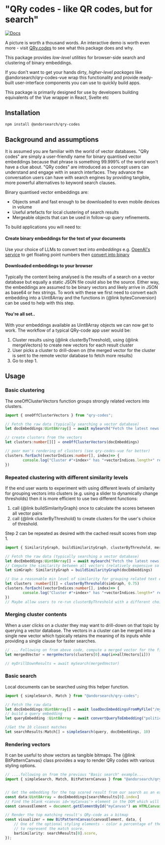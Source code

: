 
# "QRy codes - like QR codes, but for search"

[![Docs](https://img.shields.io/badge/docs-latest-blue)](https://markharwood.github.io/qry-codes/)

A picture is worth a thousand words.
An interactive demo is worth even more - visit [QRy.codes](http://qry.codes) to see what this package does and why.

This package provides *low-level utilities* for browser-side search and clustering of binary embeddings.

If you don't want to get your hands dirty, *higher-level packages* like @andorsearch/qry-codes-vue wrap this functionality and provide ready-built user-interface components you can use to quickly build apps.

This package is primarily designed for use by developers building equivalents of the Vue wrapper in React, Svelte etc 


## Installation

```bash
npm install @andorsearch/qry-codes
```

## Background and assumptions
It is assumed you are familiar with the world of vector databases. "QRy codes" are simply a user-friendly name for 
binary quantised vector embeddings because that phrase is something 99.999% of the world won't have a clue about. 
"QRy codes" are introduced as a concept users can understand and engage with in search interfaces. 
They advance the conversation users can have with search engines by providing tangible, more powerful alternatives to keyword search clauses.

Binary quantised vector embeddings are:
* Objects small and fast enough to be downloaded to even mobile devices in volume
* Useful artefacts for local clustering of search results
* Mergeable objects that can be used in follow-up query refinements.

To build applications you will need to:
#### Create binary embeddings for the text of your documents
Use your choice of LLMs to convert text into *embeddings* e.g. [OpenAI's service](https://platform.openai.com/docs/guides/embeddings) to get floating point numbers then [convert into binary](https://weaviate.io/blog/binary-quantization)
#### Downloaded embeddings to your browser
Typically the content being analysed is the results of a search on a vector database but equally a static JSON file could also 
be the source. Either way, the embeddings are assumed to be binary vectors and likely arrive in JSON as base64 or hex strings. To work with these we first need to convert each embedding into a Uint8Array and the functions in {@link bytesConversion} can be used to help with this step.
#### You're all set..
With your embeddings available as Uint8Array objects we can now get to work. The workflow of a typical QRy-code app user would be:
1) Cluster results using {@link clusterByThreshold}, using {@link mergeVectors} to create new vectors for each result cluster
2) User picks a cluster to drill-down on (the merged vector for the cluster is sent to the remote vector database to fetch more results)
3) Go to step 1.

## Usage

### Basic clustering

The oneOffClusterVectors function groups strongly related vectors into clusters.

```typescript
import { oneOffClusterVectors } from "qry-codes";

// Fetch the raw data (typically searching a vector database)
let docEmbeddings:Uint8Array[] = await mySearch("Fetch the latest news headlines")

// create clusters from the vectors
let clusters:number[][] = oneOffClusterVectors(docEmbeddings)

// poor man's rendering of clusters (see qry-codes-vue for better)
clusters.forEach((vectorIndices:number[], index)=> {
        console.log("Cluster #"+index+" has "+vectorIndices.length+" related vectors")
})
```


### Repeated clustering with different similarity levels
If the end user wants to experiment with using different levels of similarity for grouping vectors into 
clusters (e.g. using a slider to dynamically change thresholds) then it is more efficient to use two different functions:

1) call {@link buildSimilarityGraph} once to calculate the scores between all vector pairs
2) call {@link clusterByThreshold} to create clusters for the user's choice of threshold.

Step 2 can be repeated as desired with the cached result scores from step 1.

```typescript
import { SimilarityGraph, buildSimilarityGraph, clusterByThreshold, mergeVectors } from "qry-codes";

// Fetch the raw data (typically searching a vector database)
let docEmbeddings:Uint8Array[] = await mySearch("Fetch the latest news headlines")
// Compute the similarity between all vectors (relatively expensive so we only want to do this once)
let simGraph: SimilarityGraph = buildSimilarityGraph(docEmbeddings)

// Use a reasonable min level of similarity for grouping related text embeddings
let clusters :number[][] = clusterByThreshold(simGraph, 0.75)
clusters.forEach((vectorIndices:number[], index)=> {
        console.log("Cluster #"+index+" has "+vectorIndices.length+" related vectors")
})
// Maybe allow users to re-run clusterByThreshold with a different choice of similarity threshold
```


### Merging cluster contents
When a user clicks on a cluster they may want to drill-down on that topic by querying a 
vector database. The vectors in a cluster can be merged into a single new vector which
typically retains the meaning of its inputs while providing a single clause for faster searches.
```typescript
// ... Following on from above code, compute a merged vector for the first cluster. 
let mergedVector = mergeVectors(clusters[0].map(i=>allVectors[i]))

// myDrillDownResults = await mySearch(mergedVector)
```


### Basic search
Local documents can be searched using this helper function.
```typescript
import { simpleSearch, Match } from "@andorsearch/qry-codes";

// Fetch the raw data 
let docEmbeddings:Uint8Array[] = await loadDocEmbeddingsFromMyFile("/myData.jsonl")
// build a query embedding
let queryEmbedding :Uint8Array = await convertQueryToEmbedding("politician resigns from government")

//Get the 10 closest matches
let searchResults:Match[] = simpleSearch(query, docEmbeddings, 10)
```

### Rendering vectors
It can be useful to show vectors as tangible bitmaps. The {@link BitPatternCanvas} class provides
a way to render QRy codes with various styling options. 

```typescript
// ....following on from the previous "Basic search" example...
import { simpleSearch, Match, BitPatternCanvas } from "@andorsearch/qry-codes";


// Get the embedding for the top scored result from our search as an example
const data:Uint8Array = docEmbeddings[searchResults[0].index]
// Find the blank <canvas id='myCanvas'> element in the DOM which will be the target
const canvasElement = document.getElementById("myCanvas") as HTMLCanvasElement;

// Render the top matching result's QRy-code as a bitmap
const visualizer = new BitPatternCanvas(canvasElement, data, {
    // One of the optional styling elements - color a percentage of the pixels differently
    // to represent the match score.
    barSimilarity: searchResults[0].score,
});

```


